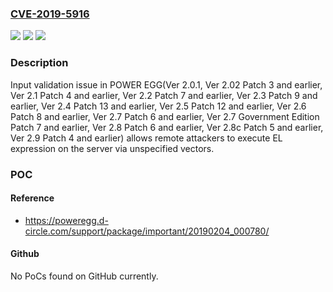 ### [CVE-2019-5916](https://cve.mitre.org/cgi-bin/cvename.cgi?name=CVE-2019-5916)
![](https://img.shields.io/static/v1?label=Product&message=POWER%20EGG&color=blue)
![](https://img.shields.io/static/v1?label=Version&message=n%2Fa&color=blue)
![](https://img.shields.io/static/v1?label=Vulnerability&message=Improper%20Input%20Validation&color=brighgreen)

### Description

Input validation issue in POWER EGG(Ver 2.0.1, Ver 2.02 Patch 3 and earlier, Ver 2.1 Patch 4 and earlier, Ver 2.2 Patch 7 and earlier, Ver 2.3 Patch 9 and earlier, Ver 2.4 Patch 13 and earlier, Ver 2.5 Patch 12 and earlier, Ver 2.6 Patch 8 and earlier, Ver 2.7 Patch 6 and earlier, Ver 2.7 Government Edition Patch 7 and earlier, Ver 2.8 Patch 6 and earlier, Ver 2.8c Patch 5 and earlier, Ver 2.9 Patch 4 and earlier) allows remote attackers to execute EL expression on the server via unspecified vectors.

### POC

#### Reference
- https://poweregg.d-circle.com/support/package/important/20190204_000780/

#### Github
No PoCs found on GitHub currently.


